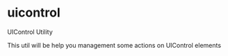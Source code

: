 uicontrol
=========

UIControl  Utility

This util will be help you management some actions on UIControl elements 

